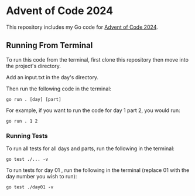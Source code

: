 # Advent of Code 2024

This repository includes my Go code for [Advent of Code 2024](https://adventofcode.com/2024).

## Running From Terminal

To run this code from the terminal, first clone this repository then move into the project's directory.

Add an input.txt in the day's directory.

Then run the following code in the terminal:

```
go run . [day] [part]
```

For example, if you want to run the code for day 1 part 2, you would run:

```
go run . 1 2
```

### Running Tests

To run all tests for all days and parts, run the following in the terminal:

```
go test ./... -v
```

To run tests for day 01 , run the following in the terminal (replace 01 with the day number you wish to run):

```
go test ./day01 -v
```
